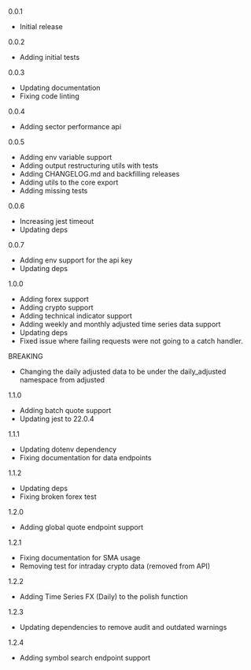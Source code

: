 0.0.1
  - Initial release

0.0.2
  - Adding initial tests

0.0.3
  - Updating documentation
  - Fixing code linting

0.0.4
  - Adding sector performance api

0.0.5
  - Adding env variable support
  - Adding output restructuring utils with tests
  - Adding CHANGELOG.md and backfilling releases
  - Adding utils to the core export
  - Adding missing tests

0.0.6
  - Increasing jest timeout
  - Updating deps

0.0.7
  - Adding env support for the api key
  - Updating deps

1.0.0
  - Adding forex support
  - Adding crypto support
  - Adding technical indicator support
  - Adding weekly and monthly adjusted time series data support
  - Updating deps
  - Fixed issue where failing requests were not going to a catch handler.

BREAKING
  - Changing the daily adjusted data to be under the daily_adjusted namespace from
    adjusted

1.1.0
  - Adding batch quote support
  - Updating jest to 22.0.4

1.1.1
  - Updating dotenv dependency
  - Fixing documentation for data endpoints

1.1.2
  - Updating deps
  - Fixing broken forex test

1.2.0
  - Adding global quote endpoint support

1.2.1
  - Fixing documentation for SMA usage
  - Removing test for intraday crypto data (removed from API)

1.2.2
  - Adding Time Series FX (Daily) to the polish function

1.2.3
  - Updating dependencies to remove audit and outdated warnings

1.2.4
  - Adding symbol search endpoint support
